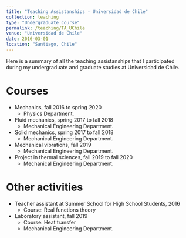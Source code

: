 ```yaml
---
title: "Teaching Assistanships - Universidad de Chile"
collection: teaching
type: "Undergraduate course"
permalink: /teaching/TA_UChile
venue: "Universidad de Chile"
date: 2016-03-01
location: "Santiago, Chile"
---
```


Here is a summary of all the teaching assistanships that I participated during my undergraduate and graduate studies at Universidad de Chile.

Courses
======
* Mechanics, fall 2016 to spring 2020
  * Physics Department. 
* Fluid mechanics, spring 2017 to fall 2018
  * Mechanical Engineering Department.
* Solid mechanics, spring 2017 to fall 2018
  * Mechanical Engineering Department.
* Mechanical vibrations, fall 2019
  * Mechanical Engineering Department. 
* Project in thermal sciences, fall 2019 to fall 2020
  * Mechanical Engineering Department. 

Other activities
======
* Teacher assistant at Summer School for High School Students, 2016
  * Course: Real functions theory
* Laboratory assistant, fall 2019
  * Course: Heat transfer
  * Mechanical Engineering Department.  


